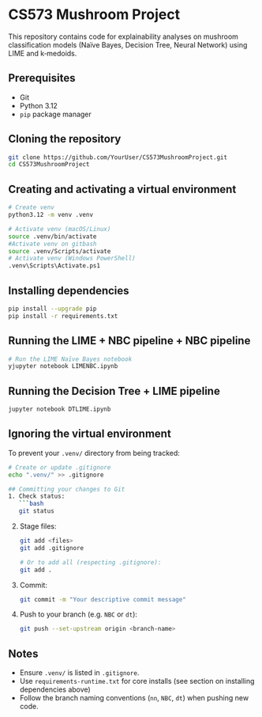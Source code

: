 # CS573 Mushroom Project

This repository contains code for explainability analyses on mushroom classification models (Naïve Bayes, Decision Tree, Neural Network) using LIME and k‑medoids.

## Prerequisites
- Git
- Python 3.12
- `pip` package manager

## Cloning the repository
```bash
git clone https://github.com/YourUser/CS573MushroomProject.git
cd CS573MushroomProject
```

## Creating and activating a virtual environment
```bash
# Create venv
python3.12 -m venv .venv

# Activate venv (macOS/Linux)
source .venv/bin/activate
#Activate venv on gitbash
source .venv/Scripts/activate
# Activate venv (Windows PowerShell)
.venv\Scripts\Activate.ps1
```

## Installing dependencies
```bash
pip install --upgrade pip
pip install -r requirements.txt
```

## Running the LIME + NBC pipeline + NBC pipeline
```bash
# Run the LIME Naïve Bayes notebook
yjupyter notebook LIMENBC.ipynb
```

## Running the Decision Tree + LIME pipeline
```bash
jupyter notebook DTLIME.ipynb
```
## Ignoring the virtual environment
To prevent your `.venv/` directory from being tracked:

```bash
# Create or update .gitignore
echo ".venv/" >> .gitignore

## Committing your changes to Git
1. Check status:
   ```bash
   git status
   ```
2. Stage files:
   ```bash
   git add <files>
   git add .gitignore

   # Or to add all (respecting .gitignore):
   git add .
   ```
3. Commit:
   ```bash
   git commit -m "Your descriptive commit message"
   ```
4. Push to your branch (e.g. `NBC` or `dt`):
   ```bash
   git push --set-upstream origin <branch-name>
   ```



## Notes
- Ensure `.venv/` is listed in `.gitignore`.
- Use `requirements-runtime.txt` for core installs (see section on installing dependencies above)
- Follow the branch naming conventions (`nn`, `NBC`, `dt`) when pushing new code.


